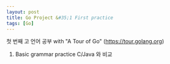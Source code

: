 ```yaml
---
layout: post
title: Go Project &#35;1 First practice
tags: [Go]
---
```


첫 번째 고 언어 공부
with "A Tour of Go" (https://tour.golang.org)

1. Basic grammar practice
C/Java 와 비교
